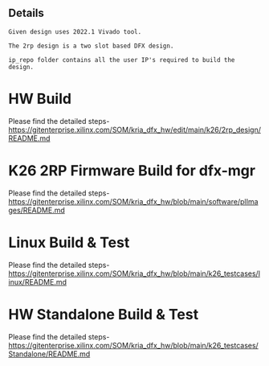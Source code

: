 ## Details
```
Given design uses 2022.1 Vivado tool.

The 2rp design is a two slot based DFX design. 

ip_repo folder contains all the user IP's required to build the design. 

```
# HW Build 

Please find the detailed steps- https://gitenterprise.xilinx.com/SOM/kria_dfx_hw/edit/main/k26/2rp_design/README.md 

# K26 2RP Firmware Build for dfx-mgr

Please find the detailed steps-https://gitenterprise.xilinx.com/SOM/kria_dfx_hw/blob/main/software/plImages/README.md 

# Linux Build & Test

Please find the detailed steps- https://gitenterprise.xilinx.com/SOM/kria_dfx_hw/blob/main/k26_testcases/linux/README.md

# HW Standalone Build & Test 

Please find the detailed steps-https://gitenterprise.xilinx.com/SOM/kria_dfx_hw/blob/main/k26_testcases/Standalone/README.md 
